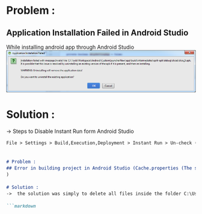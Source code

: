 # Problem :
## Application Installation Failed in Android Studio

While installing android app through Android Studio
<img src="https://raw.githubusercontent.com/ChamokNathChoudhury/Android-Studio-Error/master/images/slices_slice_9.png" alt="hi" class="inline"/>

# Solution :
-> Steps to Disable Instant Run form Android Studio

```markdown
File > Settings > Build,Execution,Deployment > Instant Run > Un-check (Enable Instant Run to hot swap code)


# Problem :
## Error in building project in Android Studio (Cache.properties (The system cannot find the file specified)
)

# Solution :
->  the solution was simply to delete all files inside the folder C:\Users\Dexter.gradle\caches\2.2.1\scripts\

```markdown
